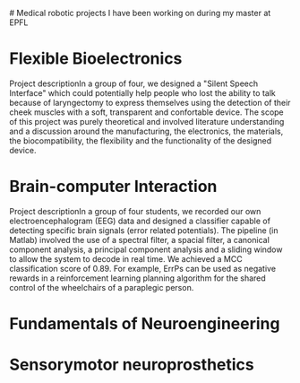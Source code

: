# Medical robotic projects I have been working on during my master at EPFL

# Flexible Bioelectronics
Project descriptionIn a group of four, we designed a "Silent Speech Interface" which could potentially help people who lost the ability to talk because of laryngectomy to express themselves using the detection of their cheek muscles with a soft, transparent and confortable device. The scope of this project was purely theoretical and involved literature understanding and a discussion around the manufacturing, the electronics, the materials, the biocompatibility, the flexibility and the functionality of the designed device.

# Brain-computer Interaction
Project descriptionIn a group of four students, we recorded our own electroencephalogram (EEG) data and designed a classifier capable of detecting specific brain signals (error related potentials). The pipeline (in Matlab) involved the use of a spectral filter, a spacial filter, a canonical component analysis, a principal component analysis and a sliding window to allow the system to decode in real time. We achieved a MCC classification score of 0.89. For example, ErrPs can be used as negative rewards in a reinforcement learning planning algorithm for the shared control of the wheelchairs of a paraplegic person.

# Fundamentals of Neuroengineering

# Sensorymotor neuroprosthetics
